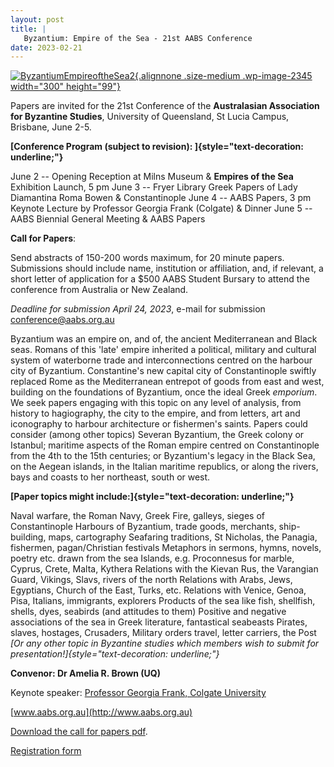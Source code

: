 ```yaml
---
layout: post
title: |
   Byzantium: Empire of the Sea - 21st AABS Conference
date: 2023-02-21
---
```


[![ByzantiumEmpireoftheSea2](http://www.aabs.org.au//wp-content/uploads/wp-content/uploads/2023/03/ByzantiumEmpireoftheSea2-300x99.jpg){.alignnone
.size-medium .wp-image-2345 width="300"
height="99"}](http://www.aabs.org.au//wp-content/uploads/wp-content/uploads/2023/03/ByzantiumEmpireoftheSea2.jpg)

Papers
are invited for the 21st Conference of the **Australasian Association
for Byzantine Studies**, University of Queensland, St Lucia Campus,
Brisbane, June 2-5.

**[Conference Program (subject to
revision): ]{style="text-decoration: underline;"}**

June 2 --
Opening Reception at Milns Museum & **Empires of the Sea** Exhibition
Launch, 5 pm
June 3 -- Fryer Library Greek Papers of Lady
Diamantina Roma Bowen & Constantinople
June 4 -- AABS Papers, 3 pm
Keynote Lecture by Professor Georgia Frank (Colgate) & Dinner
June
5 -- AABS Biennial General Meeting & AABS Papers

**Call for
Papers**:

Send abstracts of 150-200 words maximum, for 20
minute papers. Submissions should include name, institution or
affiliation, and, if relevant, a short letter of application for a $500
AABS Student Bursary to attend the conference from Australia or New
Zealand.

*Deadline for submission April 24, 2023*, e-mail for
submission <conference@aabs.org.au>

Byzantium was an empire
on, and of, the ancient Mediterranean and Black seas. Romans of this
'late' empire inherited a political, military and cultural system of
waterborne trade and interconnections centred on the harbour city of
Byzantium. Constantine's new capital city of Constantinople swiftly
replaced Rome as the Mediterranean entrepot of goods from east and west,
building on the foundations of Byzantium, once the ideal Greek
*emporium*. We seek papers engaging with this topic on any level of
analysis, from history to hagiography, the city to the empire, and from
letters, art and iconography to harbour architecture or fishermen's
saints. Papers could consider (among other topics) Severan Byzantium,
the Greek colony or Istanbul; maritime aspects of the Roman empire
centred on Constantinople from the 4th to the 15th centuries; or
Byzantium's legacy in the Black Sea, on the Aegean islands, in the
Italian maritime republics, or along the rivers, bays and coasts to her
northeast, south or west.

**[Paper topics might
include:]{style="text-decoration: underline;"}**

Naval
warfare, the Roman Navy, Greek Fire, galleys, sieges of
Constantinople
Harbours of Byzantium, trade goods, merchants,
ship-building, maps, cartography
Seafaring traditions, St Nicholas,
the Panagia, fishermen, pagan/Christian festivals
Metaphors in
sermons, hymns, novels, poetry etc. drawn from the sea
Islands,
e.g. Proconnesus for marble, Cyprus, Crete, Malta,
Kythera
Relations with the Kievan Rus, the Varangian Guard,
Vikings, Slavs, rivers of the north
Relations with Arabs, Jews,
Egyptians, Church of the East, Turks, etc.
Relations with Venice,
Genoa, Pisa, Italians, immigrants, explorers
Products of the sea
like fish, shellfish, shells, dyes, seabirds (and attitudes to
them)
Positive and negative associations of the sea in Greek
literature, fantastical seabeasts
Pirates, slaves, hostages,
Crusaders, Military orders travel, letter carriers, the Post
*[Or
any other topic in Byzantine studies which members wish to submit for
presentation!]{style="text-decoration: underline;"}*

**Convenor:
Dr Amelia R. Brown (UQ)**

Keynote speaker: [Professor Georgia
Frank, Colgate
University](https://www.colgate.edu/about/directory/gfrank)

[www.aabs.org.au](http://www.aabs.org.au)

[Download
the call for papers
pdf](http://www.aabs.org.au/wp-content/uploads/2023/03/ByzantiumEmpireoftheSeaCallforPapers.pdf).

[Registration
form](http://www.aabs.org.au/wp-content/uploads/2023/04/AABS21registrationform.doc)
